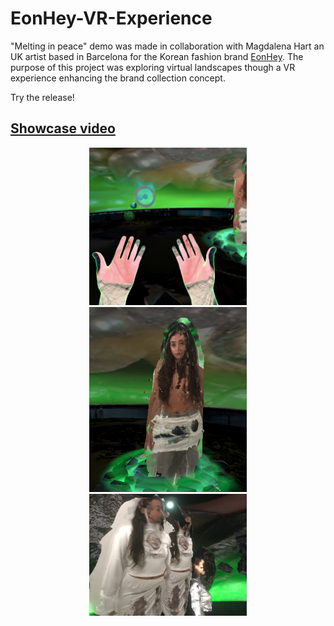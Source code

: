 # EonHey-VR-Experience

"Melting in peace" demo was made in collaboration with Magdalena Hart an UK artist based in Barcelona for the Korean fashion brand [EonHey](https://www.eonhey.com/). The purpose of this project was exploring virtual landscapes though a VR experience enhancing the brand collection concept.

Try the release!

## [Showcase video](https://www.youtube.com/embed/sJ4Azj-qR18)


<div align="center">
    <img width="50%" height="50%" src="ReadmeFiles/VR-Hands.png">
  <img width="50%" height="50%" src="ReadmeFiles/MAGO-model.png">
  <img width="50%" height="50%" src="ReadmeFiles/Three-Models.png">

 </div>

  

